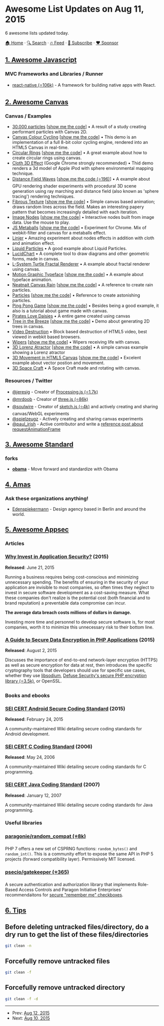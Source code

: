 # Awesome List Updates on Aug 11, 2015

6 awesome lists updated today.

[🏠 Home](/README.md) · [🔍 Search](https://www.trackawesomelist.com/search/) · [🔥 Feed](https://www.trackawesomelist.com/rss.xml) · [📮 Subscribe](https://trackawesomelist.us17.list-manage.com/subscribe?u=d2f0117aa829c83a63ec63c2f&id=36a103854c) · [❤️  Sponsor](https://github.com/sponsors/theowenyoung)



## [1. Awesome Javascript](/content/sorrycc/awesome-javascript/README.md)

### MVC Frameworks and Libraries / Runner

*   [react-native (⭐106k)](https://github.com/facebook/react-native) - A framework for building native apps with React.

## [2. Awesome Canvas](/content/raphamorim/awesome-canvas/README.md)

### Canvas / Examples

*   [30.000 particles](http://codepen.io/soulwire/full/Ffvlo) \[[show me the code](http://codepen.io/soulwire/pen/Ffvlo)] • A result of a study creating performant particles with Canvas 2D.
*   [Canvas Colour Cycling](http://www.effectgames.com/demos/canvascycle/) \[[show me the code](http://www.effectgames.com/effect/article.psp.html/joe/Old_School_Color_Cycling_with_HTML5)] • This demo is an implementation of a full 8-bit color cycling engine, rendered into an HTML5 Canvas in real-time.
*   [Circular Rings](http://cssdeck.com/labs/full/zeaklousedit) \[[show me the code](http://cssdeck.com/labs/zeaklousedit)] • A great example about how to create circular rings using canvas.
*   [Cloth 3D Effect](http://gyu.que.jp/jscloth/) (Google Chrome strongly recommended) • Thid demo renders a 3d model of Apple iPod with sphere environmental mapping technique.
*   [Distance Field Waves](http://www.kevs3d.co.uk/dev/shaders/distancefield3.html) \[[show me the code (⭐196)](https://github.com/kevinroast/webglshaders/blob/master/distancefield3.html)] • A example about GPU rendering shader experiments with procedural 3D scene generation using ray marching and distance field (also known as 'sphere tracing') rendering techniques.
*   [Fibrous Texture](http://cssdeck.com/labs/full/fibrous) \[[show me the code](http://cssdeck.com/labs/fibrous)] • Simple canvas based animation; draws random lines across the field. Makes an interesting papery pattern that becomes increasingly detailed with each iteration.
*   [Image Nodes](http://cssdeck.com/labs/full/image-nodes) \[[show me the code](http://cssdeck.com/labs/image-nodes)] • Interactive nodes built from image data. Use the mouse to play.
*   [JS Metaballs](http://cssdeck.com/labs/full/js-metaballs) \[[show me the code](http://cssdeck.com/labs/js-metaballs)] • Experiment for Chrome. Mix of webkit-filter and canvas for a metaballs effect.
*   [Linjer](http://lab.hakim.se/linjer/) • Amazing experiment about nodes effects in addition with cloth and animation effect.
*   [Liquid Particles](http://spielzeugz.de/html5/liquid-particles.html) • A good example about Liquid Particles.
*   [LucidChart](http://www.lucidchart.com/documents/demo) • A complete tool to draw diagrams and other geometric forms, made in canvas.
*   [L-System Turtle Fractal Renderer](http://www.kevs3d.co.uk/dev/lsystems/) • A example about fractal renderer using canvas.
*   [Motion Graphic Typeface](http://codepen.io/ara_node/full/nuJCG/) \[[show me the code](http://codepen.io/ara_node/pen/nuJCG)] • A example about typeface animation.
*   [Neatnait Canvas Rain](http://cssdeck.com/labs/full/neatnait-canvas-rain) \[[show me the code](http://cssdeck.com/labs/neatnait-canvas-rain)] • A reference to create rain particles.
*   [Particles](http://codepen.io/pixelgrid/full/ECrKd) \[[show me the code](http://codepen.io/pixelgrid/pen/ECrKd)] • Reference to create astonishing particles.
*   [Ping Pong Game](http://cssdeck.com/labs/full/ping-pong-game-tutorial-with-html5-canvas-and-sounds) \[[show me the code](http://cssdeck.com/labs/ping-pong-game-tutorial-with-html5-canvas-and-sounds)] • Besides being a good example, it also is a tutorial about game made with canvas.
*   [Pirates Love Daisies](http://www.pirateslovedaisies.com/) • A entire game created using canvas
*   [Tree in the Breeze](http://cssdeck.com/labs/full/fjqj6ifd) \[[show me the code](http://cssdeck.com/labs/fjqj6ifd)] • Demo about generating 2D trees in canvas.
*   [Video Destruction](http://www.craftymind.com/factory/html5video/CanvasVideo.html) • Block based destruction of HTML5 video, best viewed in webkit based browsers.
*   [Wipers](http://cssdeck.com/labs/full/oluh99m6) \[[show me the code](http://cssdeck.com/labs/oluh99m6)] • Wipers receiving life with canvas.
*   [3D Lorenz Atractor](http://cssdeck.com/labs/full/3d-lorenz-atractor) \[[show me the code](http://cssdeck.com/labs/3d-lorenz-atractor)] • A simple canvas example showing a Lorenz atractor
*   [3D Movement in HTML5 Canvas](http://cssdeck.com/labs/full/xtunjekt) \[[show me the code](http://cssdeck.com/labs/xtunjekt)] • Excelent example about vector postion and movement.
*   [3D Space Craft](http://07055944295.com/solvalou.php) • A Space Craft made and rotating with canvas.

### Resources / Twitter

*   [@jeresig](https://twitter.com/jeresig) - Creator of [Processing.js (⭐1.7k)](https://github.com/jeresig/processing-js)
*   [@mrdoob](https://twitter.com/mrdoob) - Creator of [three.js (⭐86k)](https://github.com/mrdoob/three.js)
*   [@soulwire](https://twitter.com/soulwire) - Creator of [sketch.js (⭐4k)](https://github.com/soulwire/sketch.js) and actively creating and sharing canvas/WebGL experiments
*   [@spielzeugz](https://twitter.com/spielzeugz) - Actively creating and sharing canvas experiments
*   [@paul\_irish](https://twitter.com/paul_irish) - Active contributor and write a [reference post about requestAnimationFrame](http://www.paulirish.com/2011/requestanimationframe-for-smart-animating/)

## [3. Awesome Standard](/content/standard/awesome-standard/README.md)

### forks

*   **[obama](https://www.npmjs.com/package/obama)** - Move forward and standardize with Obama

## [4. Amas](/content/sindresorhus/amas/README.md)

### Ask these organizations anything!

*   [Edenspiekermann](https://github.com/edenspiekermann/ama) - Design agency based in Berlin and around the world.

## [5. Awesome Appsec](/content/paragonie/awesome-appsec/README.md)

### Articles

### [Why Invest in Application Security?](https://paragonie.com/white-paper/2015-why-invest-application-security) (2015)

**Released**: June 21, 2015

Running a business requires being cost-conscious and minimizing unnecessary spending. The benefits of ensuring in the security of your application are invisible to most companies, so often times they neglect to invest in secure software development as a cost-saving measure. What these companies don't realize is the potential cost (both financial and to brand reputation) a preventable data compromise can incur.

**The average data breach costs millions of dollars in damage.**

Investing more time and personnel to develop secure software is, for most companies, worth it to minimize this unnecessary risk to their bottom line.
### [A Guide to Secure Data Encryption in PHP Applications](https://paragonie.com/white-paper/2015-secure-php-data-encryption) (2015)

**Released**: August 2, 2015

Discusses the importance of end-to-end network-layer encryption (HTTPS) as well as secure encryption for data at rest, then introduces the specific cryptography tools that developers should use for specific use cases, whether they use [libsodium](https://pecl.php.net/package/libsodium), [Defuse Security's secure PHP encryption library (⭐3.5k)](https://github.com/defuse/php-encryption), or OpenSSL.

### Books and ebooks

### [SEI CERT Android Secure Coding Standard](https://www.securecoding.cert.org/confluence/display/android/Android+Secure+Coding+Standard) (2015)

**Released**: February 24, 2015

A community-maintained Wiki detailing secure coding standards for Android development.
### [SEI CERT C Coding Standard](https://www.securecoding.cert.org/confluence/display/c/SEI+CERT+C+Coding+Standard) (2006)

**Released**: May 24, 2006

A community-maintained Wiki detailing secure coding standards for C programming.
### [SEI CERT Java Coding Standard](https://www.securecoding.cert.org/confluence/display/java/SEI+CERT+Oracle+Coding+Standard+for+Java) (2007)

**Released**: January 12, 2007

A community-maintained Wiki detailing secure coding standards for Java programming.

### Useful libraries

### [paragonie/random\_compat (⭐8k)](https://github.com/paragonie/random_compat)

PHP 7 offers a new set of CSPRNG functions: `random_bytes()` and `random_int()`. This is a community effort to expose the same API in PHP 5 projects (forward compatibility layer). Permissively MIT licensed.
### [psecio/gatekeeper (⭐365)](https://github.com/psecio/gatekeeper)

A secure authentication and authorization library that implements Role-Based Access Controls and Paragon Initiative Enterprises' recommendaitons for [secure "remember me" checkboxes](https://paragonie.com/blog/2015/04/secure-authentication-php-with-long-term-persistence#title.2).

## [6. Tips](/content/git-tips/tips/README.md)

## Before deleting untracked files/directory, do a dry run to get the list of these files/directories

```sh
git clean -n
```
## Forcefully remove untracked files

```sh
git clean -f
```
## Forcefully remove untracked directory

```sh
git clean -f -d
```

---

- Prev: [Aug 12, 2015](/content/2015/08/12/README.md)
- Next: [Aug 10, 2015](/content/2015/08/10/README.md)